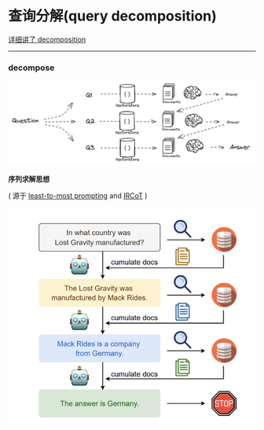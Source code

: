 # 查询分解(query decomposition)

[详细讲了 decomposition](https://zhuanlan.zhihu.com/p/685746861)


---


### decompose

![alt text](image.png)


**序列求解思想**

( 源于 [least-to-most prompting](https://arxiv.org/pdf/2205.10625.pdf) and [IRCoT](https://arxiv.org/pdf/2212.10509.pdf) )

![alt text](image-1.png)

